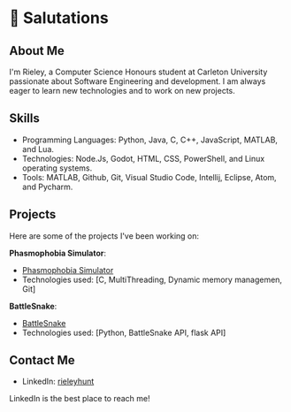 # 👋 Salutations 

## About Me
I'm Rieley, a Computer Science Honours student at Carleton University passionate about Software Engineering and development. I am always eager to learn new technologies and to work on new projects.

## Skills
- Programming Languages: Python, Java, C, C++, JavaScript, MATLAB, and Lua.
- Technologies: Node.Js, Godot, HTML, CSS, PowerShell, and Linux operating systems.
- Tools: MATLAB, Github, Git, Visual Studio Code, Intellij, Eclipse, Atom, and Pycharm.

## Projects
Here are some of the projects I've been working on:

**Phasmophobia Simulator**:
   - [Phasmophobia Simulator](https://github.com/rieleyhunt/Phasmophobia-Simulator)
   - Technologies used: [C, MultiThreading, Dynamic memory managemen, Git]

**BattleSnake**:
   - [BattleSnake](https://github.com/rieleyhunt/Battle-Snake)
   - Technologies used: [Python, BattleSnake API, flask API]

## Contact Me
- LinkedIn: [rieleyhunt](https://www.linkedin.com/in/rieleyhunt/)

LinkedIn is the best place to reach me!
